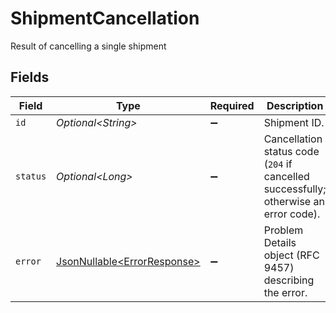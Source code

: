 # ShipmentCancellation

Result of cancelling a single shipment


## Fields

| Field                                                                                | Type                                                                                 | Required                                                                             | Description                                                                          | Example                                                                              |
| ------------------------------------------------------------------------------------ | ------------------------------------------------------------------------------------ | ------------------------------------------------------------------------------------ | ------------------------------------------------------------------------------------ | ------------------------------------------------------------------------------------ |
| `id`                                                                                 | *Optional\<String>*                                                                  | :heavy_minus_sign:                                                                   | Shipment ID.                                                                         | A0043456                                                                             |
| `status`                                                                             | *Optional\<Long>*                                                                    | :heavy_minus_sign:                                                                   | Cancellation status code (`204` if cancelled successfully; otherwise an error code). | 400                                                                                  |
| `error`                                                                              | [JsonNullable\<ErrorResponse>](../../models/components/ErrorResponse.md)             | :heavy_minus_sign:                                                                   | Problem Details object (RFC 9457) describing the error.                              |                                                                                      |